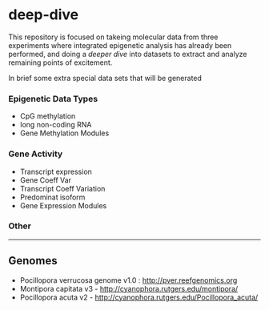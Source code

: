 # deep-dive

This repository is focused on takeing molecular data from three experiments where integrated epigenetic analysis has already been performed, and doing a _deeper dive_ into datasets to extract and analyze remaining points of excitement. 


In brief some extra special data sets that will be generated

### Epigenetic Data Types
- CpG methylation
- long non-coding RNA
- Gene Methylation Modules

### Gene Activity
- Transcript expression
- Gene Coeff Var
- Transcript Coeff Variation
- Predominat isoform
- Gene Expression Modules

### Other







---

## Genomes

- Pocillopora verrucosa genome v1.0 : http://pver.reefgenomics.org
- Montipora capitata v3 - http://cyanophora.rutgers.edu/montipora/
- Pocillopora acuta v2 - http://cyanophora.rutgers.edu/Pocillopora_acuta/
